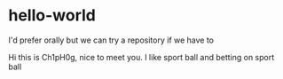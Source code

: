 # hello-world
I'd prefer orally but we can try a repository if we have to

Hi this is Ch1pH0g, nice to meet you. I like sport ball and betting on sport ball
